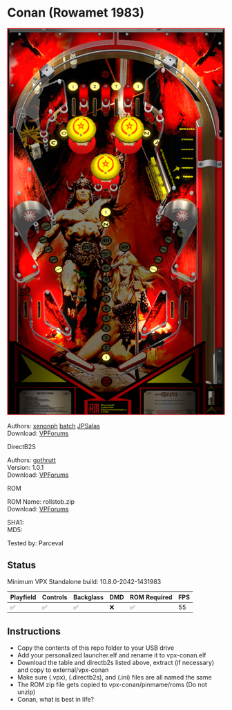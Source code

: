 # Conan (Rowamet 1983)

![Table Preview](https://github.com/lilalien/vpx-images/blob/main/vpx-conan.png)

Authors: [xenonph](https://www.vpforums.org/index.php?showuser=14100) [batch](https://www.vpforums.org/index.php?showuser=30858) [JPSalas](https://www.vpforums.org/index.php?showuser=277)  
Download: [VPForums](https://www.vpforums.org/index.php?app=downloads&showfile=13053)

DirectB2S

Authors: [gothrutt](https://www.vpforums.org/index.php?showuser=113691)  
Version: 1.0.1  
Download: [VPForums](https://www.vpforums.org/index.php?app=downloads&showfile=12626)

ROM

ROM Name: rollstob.zip  
Download: [VPForums](https://www.vpforums.org/index.php?app=downloads&showfile=681)  

SHA1:  
MD5:  

Tested by: Parceval

## Status 

Minimum VPX Standalone build: 10.8.0-2042-1431983

| Playfield | Controls | Backglass | DMD | ROM Required | FPS | 
|-----------|----------|-----------|-----|--------------|-----|
| :white_check_mark: | :white_check_mark: | :white_check_mark: | :x: | :white_check_mark: | 55 |

## Instructions

- Copy the contents of this repo folder to your USB drive
- Add your personalized launcher.elf and rename it to vpx-conan.elf
- Download the table and directb2s listed above, extract (if necessary) and copy to external/vpx-conan
- Make sure (.vpx), (.directb2s), and (.ini) files are all named the same
- The ROM zip file gets copied to vpx-conan/pinmame/roms (Do not unzip)
- Conan, what is best in life?

